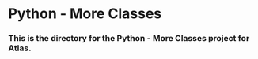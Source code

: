 # Python - More Classes


### This is the directory for the Python - More Classes project for Atlas.